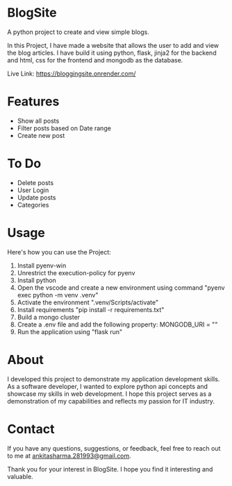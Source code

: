# BlogSite
A python project to create and view simple blogs.

In this Project, I have made a website that allows the user to add and view the blog articles. I have build it using python, flask, jinja2 for the backend and html, css for the frontend and mongodb as the database.

Live Link: https://bloggingsite.onrender.com/

# Features
- Show all posts
- Filter posts based on Date range
- Create new post

# To Do
- Delete posts
- User Login
- Update posts
- Categories

# Usage
Here's how you can use the Project:
1. Install pyenv-win
2. Unrestrict the execution-policy for pyenv
3. Install python
4. Open the vscode and create a new environment using command "pyenv exec python -m venv .venv"
5. Activate the environment ".venv/Scripts/activate"
6. Install requirements "pip install -r requirements.txt"
7. Build a mongo cluster
8. Create a .env file and add the following property: MONGODB_URI = "<path for your cluster>"
9. Run the application using "flask run"
  
# About
I developed this project to demonstrate my application development skills. As a software developer, I wanted to explore python api concepts and showcase my skills in web development. I hope this project serves as a demonstration of my capabilities and reflects my passion for IT industry.

# Contact
If you have any questions, suggestions, or feedback, feel free to reach out to me at ankitasharma.281993@gmail.com.

Thank you for your interest in BlogSite. I hope you find it interesting and valuable.
